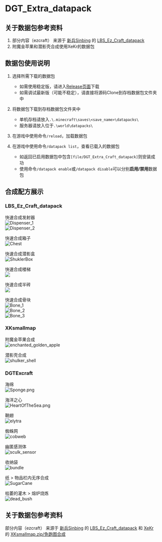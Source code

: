 # DGT_Extra_datapack

## 关于数据包参考资料

1. 部分内容（ezcraft） 来源于 [新兵Sinbing](https://space.bilibili.com/1446187/) 的 [LBS_Ez_Craft_datapack](https://github.com/Sinbing/LBS_Ez_Craft_datapack)
3. 附魔金苹果和潜影壳合成使用XeKr的数据包

## 数据包使用说明
1. 选择所需下载的数据包
   - 如需使用稳定版，请进入[Release页面](https://github.com/DangoTown/DGT_Extra_datapack/releases)下载
   - 如需调试最新版（可能不稳定），请直接将源码Clone到存档数据包文件夹中

2. 将数据包下载到存档数据包文件夹中
   - 单机存档请放入`.\.minecraft\saves\<save_name>\datapacks\`
   - 服务器请放入位于`.\world\datapacks\`

3. 在游戏中使用命令`/reload`，加载数据包

4. 在游戏中使用命令`/datapack list`，查看已载入的数据包
   - 如返回已启用数据包中包含`[file/DGT_Extra_Craft_datapack]`则安装成功
   - 使用命令`/datapack enable`或`/datapack disable`可以分别**启用/禁用**数据包

## 合成配方展示
### LBS_Ez_Craft_datapack
快速合成发射器<br/>
![Dispenser_1](https://static.rtast.cn/static/dgt/dfde76747d5d4d2a74fd3e4488fa6d85.png)<br/>
![Dispenser_2](https://static.rtast.cn/static/dgt/c85f4b9a1842c7300c56abe2615f2cca.png)

快速合成箱子<br/>
![Chest](https://static.rtast.cn/static/dgt/179a49e5bceef69100d67e2073c5e1cf.png)

快速合成潜影盒<br/>
![ShuklerBox](https://static.rtast.cn/static/dgt/020dfbf38300719ed8666bccc25bbf30.png)

快速合成楼梯<br/>
![](https://static.rtast.cn/static/dgt/0e3c43631f72c6102b2d42dc0f17aa68.png)

快速合成半砖<br/>
![](https://static.rtast.cn/static/dgt/bf6bb6062f19de9fcc790c54b8a8adb7.png)

快速合成骨块<br/>
![Bone_1](https://static.rtast.cn/static/dgt/fffcb3e35e35518fb2b96333c491ada9.png)<br/>
![Bone_2](https://static.rtast.cn/static/dgt/b7c7f5897cd98b789140042aaeebae99.png)<br/>
![Bone_3](https://static.rtast.cn/static/dgt/59a71f5dad5b4aa2505f636661357902.png)

### XKsmallmap

附魔金苹果合成<br/>
![enchanted_golden_apple](https://s2.loli.net/2023/06/30/Xbo8lmxtkGd5eNh.png)

潜影壳合成<br/>
![shulker_shell](https://s2.loli.net/2023/06/30/qCDe5rnTF74dbih.png)

### DGTExcraft
海绵<br/>
![Sponge.png](https://static.rtast.cn/static/dgt/d448392daeb7a1cf4f9618abc34a99ef.png)

海洋之心<br/>
![HeartOfTheSea.png](https://static.rtast.cn/static/dgt/692b3826801506440341f1b6fb899184.png)

鞘翅<br/>
![elytra](https://s2.loli.net/2023/06/30/1TH8luJEtsaNIfX.png)

蜘蛛网<br/>
![cobweb](https://s2.loli.net/2023/06/30/FoiSmtGqDa6nKQj.png)

幽匿感测体<br/>
![sculk_sensor](https://s2.loli.net/2023/06/30/h5D9m1tMBsebkc4.png)

收纳袋<br/>
![bundle](https://s2.loli.net/2023/06/30/h7415Z3QRvDsEBz.png)


纸 > 物品栏内无序合成<br/>
![SugarCane](https://static.rtast.cn/static/dgt/ea313d0d0a986054f786b625135e28db.png)


枯萎的灌木 > 熔炉烧炼<br/>
![dead_bush](https://s2.loli.net/2023/06/30/3MFDQbx7NIyGvw9.png "支持输入任意树苗(#minecraft:saplings)")

## 关于数据包参考资料
部分内容（ezcraft） 来源于 [新兵Sinbing](https://space.bilibili.com/1446187/) 的 [LBS_Ez_Craft_datapack](https://github.com/Sinbing/LBS_Ez_Craft_datapack) 和 [XeKr](https://space.bilibili.com/5930630) 的 [XKsmallmap.zip/免跑图合成](https://www.bilibili.com/read/cv12992062)
